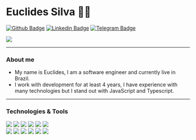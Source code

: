 # Euclides Silva :man_technologist:

[![Github Badge](https://img.shields.io/badge/-Github-000?style=flat-square&logo=Github&logoColor=white&link=https://github.com/EuclidesXcode)](https://github.com/EuclidesXcode)
[![Linkedin Badge](https://img.shields.io/badge/-LinkedIn-blue?style=flat-square&logo=Linkedin&logoColor=white&link=https://www.linkedin.com/in/euclides-silva-48b1b2157/)](https://www.linkedin.com/in/euclides-silva-48b1b2157/) 
[![Telegram Badge](https://img.shields.io/badge/-Telegram-white?style=flat-square&logo=Telegram&logoColor=white&link=https://t.me/Eu_code)](https://t.me/Eu_code)

<a href="https://github.com/EuclidesXcode/EuclidesXcode">
  <img align="center" src="https://github-readme-stats.vercel.app/api?username=EuclidesXcode&show_icons=true&line_height=27&count_private=true&title_color=ffffff&text_color=c9cacc&icon_color=09c8e5&bg_color=1d1f21&hide=contribs,issues,prs"/>
</a>

---

### About me

- My name is Euclides, I am a software engineer and currently live in Brazil.
- I work with development for at least 4 years, I have experience with many technologies but I stand out with JavaScript and Typescript.

---
### Technologies & Tools

![](https://img.shields.io/badge/Code-Node.Js-informational?style=flat&logo=node.js&logoColor=white&color=09c8e5)
![](https://img.shields.io/badge/Code-Swift-informational?style=flat&logo=swift&logoColor=white&color=09c8e5)
![](https://img.shields.io/badge/Code-JavaScript-informational?style=flat&logo=javascript&logoColor=white&color=09c8e5)
![](https://img.shields.io/badge/Code-Angular-informational?style=flat&logo=angular&logoColor=white&color=09c8e5)
![](https://img.shields.io/badge/Code-React-informational?style=flat&logo=angular&logoColor=white&color=09c8e5)
![](https://img.shields.io/badge/Code-Python-informational?style=flat&logo=python&logoColor=white&color=09c8e5)  
![](https://img.shields.io/badge/Code-Flutter-informational?style=flat&logo=flutter&logoColor=white&color=09c8e5)
![](https://img.shields.io/badge/Database-MySql-informational?style=flat&logo=mysql&logoColor=white&color=09c8e5)
![](https://img.shields.io/badge/Database-PostgreSQL-informational?style=flat&logo=postgresql&logoColor=white&color=09c8e5)
![](https://img.shields.io/badge/Tools-Docker-informational?style=flat&logo=docker&logoColor=white&color=09c8e5)
![](https://img.shields.io/badge/Cloud-AWS-informational?style=flat&logo=Amazon&logoColor=white&color=09c8e5)
![](https://img.shields.io/badge/CI/CD-Jankings-informational?style=flat&logo=jankings&logoColor=white&color=09c8e5)
